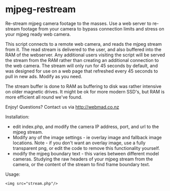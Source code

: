 # mjpeg-restream
Re-stream mjpeg camera footage to the masses. Use a web server to re-stream footage from your camera to bypass connection limits and stress on your mjpeg ready web camera.

This script connects to a remote web camera, and reads the mjpeg stream from it. The read stream is delivered to the user, and also buffered into the RAM of the webserver. Any additional users visiting the script will be served the stream from the RAM rather than creating an additional connection to the web camera. The stream will only run for 45 seconds by default, and was designed for use on a web page that refreshed every 45 seconds to pull in new ads. Modify as you need.

The stream buffer is done to RAM as buffering to disk was rather intensive on older magnetic drives. It might be ok for more modern SSD's, but RAM is more efficient all round we've found.
 
Enjoy!
Questions? Contact us via http://webmad.co.nz

Installation: 
 - edit index.php, and modify the camera IP address, port, and url to the mjpeg stream.
 - Modify any of the image settings - ie overlay image and fallback image locations. Note - if you don't want an overlay image, use a fully transparent png, or edit the code to remove this functionality yourself.
 - modify the mjpeg boundary text - this varies between different model cameras. Studying the raw headers of your mjpeg stream from the camera, or the content of the stream to find frame boundary text.

Usage:
```
<img src="stream.php"/>
```
